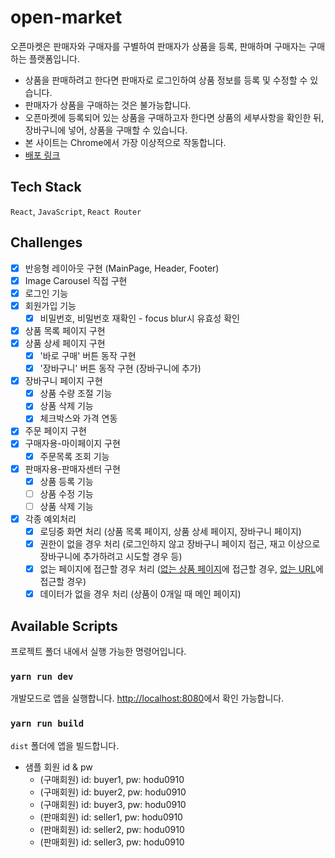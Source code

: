 # open-market
오픈마켓은 판매자와 구매자를 구별하여 판매자가 상품을 등록, 판매하며 구매자는 구매하는 플랫폼입니다.
- 상품을 판매하려고 한다면 판매자로 로그인하여 상품 정보를 등록 및 수정할 수 있습니다.
- 판매자가 상품을 구매하는 것은 불가능합니다.
- 오픈마켓에 등록되어 있는 상품을 구매하고자 한다면 상품의 세부사항을 확인한 뒤, 장바구니에 넣어, 상품을 구매할 수 있습니다.
- 본 사이트는 Chrome에서 가장 이상적으로 작동합니다.
- [배포 링크](https://choar816.github.io/open-market)

## Tech Stack
`React`, `JavaScript`, `React Router`

## Challenges
- [x] 반응형 레이아웃 구현 (MainPage, Header, Footer)
- [x] Image Carousel 직접 구현
- [x] 로그인 기능
- [x] 회원가입 기능
  - [x] 비밀번호, 비밀번호 재확인 - focus blur시 유효성 확인
- [x] 상품 목록 페이지 구현
- [x] 상품 상세 페이지 구현
  - [x] '바로 구매' 버튼 동작 구현
  - [x] '장바구니' 버튼 동작 구현 (장바구니에 추가)
- [x] 장바구니 페이지 구현
  - [x] 상품 수량 조절 기능
  - [x] 상품 삭제 기능
  - [x] 체크박스와 가격 연동
- [x] 주문 페이지 구현
- [x] 구매자용-마이페이지 구현
  - [x] 주문목록 조회 기능
- [x] 판매자용-판매자센터 구현
  - [x] 상품 등록 기능
  - [ ] 상품 수정 기능
  - [ ] 상품 삭제 기능
- [x] 각종 예외처리
  - [x] 로딩중 화면 처리 (상품 목록 페이지, 상품 상세 페이지, 장바구니 페이지)
  - [x] 권한이 없을 경우 처리 (로그인하지 않고 장바구니 페이지 접근, 재고 이상으로 장바구니에 추가하려고 시도할 경우 등)
  - [x] 없는 페이지에 접근할 경우 처리 ([없는 상품 페이지](https://choar816.github.io/open-market/#/product/0)에 접근할 경우, [없는 URL](https://choar816.github.io/open-market/#/hello)에 접근할 경우)
  - [x] 데이터가 없을 경우 처리 (상품이 0개일 때 메인 페이지)

## Available Scripts
프로젝트 폴더 내에서 실행 가능한 명령어입니다.

### `yarn run dev`
개발모드로 앱을 실행합니다.
[http://localhost:8080](http://localhost:8080)에서 확인 가능합니다.

### `yarn run build`
`dist` 폴더에 앱을 빌드합니다.

- 샘플 회원 id & pw
  - (구매회원) id: buyer1, pw: hodu0910
  - (구매회원) id: buyer2, pw: hodu0910
  - (구매회원) id: buyer3, pw: hodu0910
  - (판매회원) id: seller1, pw: hodu0910
  - (판매회원) id: seller2, pw: hodu0910
  - (판매회원) id: seller3, pw: hodu0910

